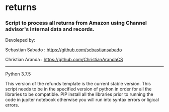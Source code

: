 <H1>returns</H1>
<H3>Script to process all returns from Amazon using Channel advisor's internal data and records.</H3>

Devoleped by:

Sebastian Sabado : https://github.com/sebastiansabado

Christian Aranda : https://github.com/ChristianArandaCS

-------------------------------------------------------------------------------------------------------

Python 3.7.5

This version of the refunds template is the current stable version.
This script needs to be in the specified version of python in order for all the libraries to be compatible.
PIP install all the libraries prior to running the code in jupiter notebook otherwise you will run into syntax errors or ligical errors.
